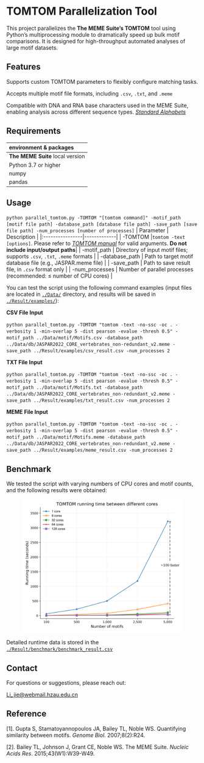 # TOMTOM Parallelization Tool
This project parallelizes the **The MEME Suite’s TOMTOM** tool using Python’s multiprocessing module to dramatically speed up bulk motif comparisons. It is designed for high-throughput automated analyses of large motif datasets.

## Features
Supports custom TOMTOM parameters to flexibly configure matching tasks.

Accepts multiple motif file formats, including `.csv`, `.txt`, and `.meme`

Compatible with DNA and RNA base characters used in the MEME Suite, enabling analysis across different sequence types. [*Standard Alphabets*](https://meme-suite.org/meme/doc/alphabets.html)

## Requirements
| environment & packages |
|:-----|
|**The MEME Suite** local version    |
|Python 3.7 or higher| 
|numpy|
|pandas|

## Usage
``python parallel_tomtom.py -TOMTOM "[tomtom command]" -motif_path [motif file path] -database_path [database file path] -save_path [save file path] -num_processes [number of processes]``
| Parameter    |   Description  |
|:----------------|-------------|
|   -TOMTOM       |`tomtom -text [options]`. Please refer to [*TOMTOM manual*](https://meme-suite.org/meme/doc/tomtom.html) for valid arguments. **Do not include input/output paths**|
|   -motif_path   |    Directory of input motif files; supports `.csv`, `.txt`, `.meme` formats    |
|  -database_path |    Path to target motif database file (e.g., JASPAR.meme file)    |
|    -save_path   |    Path to save result file, in `.csv` format only    |
| -num_processes  |    Number of parallel processes (recommended: ≤ number of CPU cores)    |

You can test the script using the following command examples (input files are located in [`./Data/`](/Data/) directory, and results will be saved in [`./Result/examples/`](/Result/examples/)):

**CSV File Input**

``python parallel_tomtom.py -TOMTOM "tomtom -text -no-ssc -oc . -verbosity 1 -min-overlap 5 -dist pearson -evalue -thresh 0.5" -motif_path ../Data/motif/Motifs.csv -database_path ../Data/db/JASPAR2022_CORE_vertebrates_non-redundant_v2.meme -save_path ../Result/examples/csv_result.csv -num_processes 2``

**TXT File Input**

``python parallel_tomtom.py -TOMTOM "tomtom -text -no-ssc -oc . -verbosity 1 -min-overlap 5 -dist pearson -evalue -thresh 0.5" -motif_path ../Data/motif/Motifs.txt -database_path ../Data/db/JASPAR2022_CORE_vertebrates_non-redundant_v2.meme -save_path ../Result/examples/txt_result.csv -num_processes 2``

**MEME File Input**

``python parallel_tomtom.py -TOMTOM "tomtom -text -no-ssc -oc . -verbosity 1 -min-overlap 5 -dist pearson -evalue -thresh 0.5" -motif_path ../Data/motif/Motifs.meme -database_path ../Data/db/JASPAR2022_CORE_vertebrates_non-redundant_v2.meme -save_path ../Result/examples/meme_result.csv -num_processes 2``

## Benchmark
We tested the script with varying numbers of CPU cores and motif counts, and the following results were obtained:
<div align=center>
<img height="350" src="./Result/benchmark/benchmark_result.png">
</div> 

Detailed runtime data is stored in the  [`./Result/benchmark/benchmark_result.csv`](/Result/benchmark/benchmark_result.csv)

## Contact
For questions or suggestions, please reach out:

[Li_jie@webmail.hzau.edu.cn](Li_jie@webmail.hzau.edu.cn)

## Reference
[1]. Gupta S, Stamatoyannopoulos JA, Bailey TL, Noble WS. Quantifying similarity between motifs. *Genome Biol*. 2007;8(2):R24.

[2]. Bailey TL, Johnson J, Grant CE, Noble WS. The MEME Suite. *Nucleic Acids Res*. 2015;43(W1):W39-W49.

